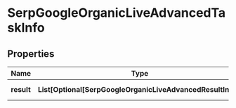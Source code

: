 # SerpGoogleOrganicLiveAdvancedTaskInfo


## Properties

| Name | Type | Description | Notes |
|------------ | ------------- | ------------- | -------------|
**result** | **List[Optional[SerpGoogleOrganicLiveAdvancedResultInfo]]** | array of results |[optional]|